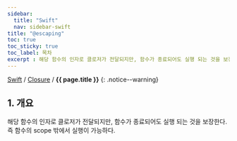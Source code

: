 ```yaml
---
sidebar:
  title: "Swift"
  nav: sidebar-swift
title: "@escaping"
toc: true
toc_sticky: true
toc_label: 목차
excerpt : 해당 함수의 인자로 클로저가 전달되지만, 함수가 종료되어도 실행 되는 것을 보장한다. 
---
```

[Swift](/swift/) / [Closure](/swift/closure/) / **{{ page.title }}**
{: .notice--warning}

## 1. 개요
해당 함수의 인자로 클로저가 전달되지만, 함수가 종료되어도 실행 되는 것을 보장한다. 
즉 함수의 scope 밖에서 실행이 가능하다.



